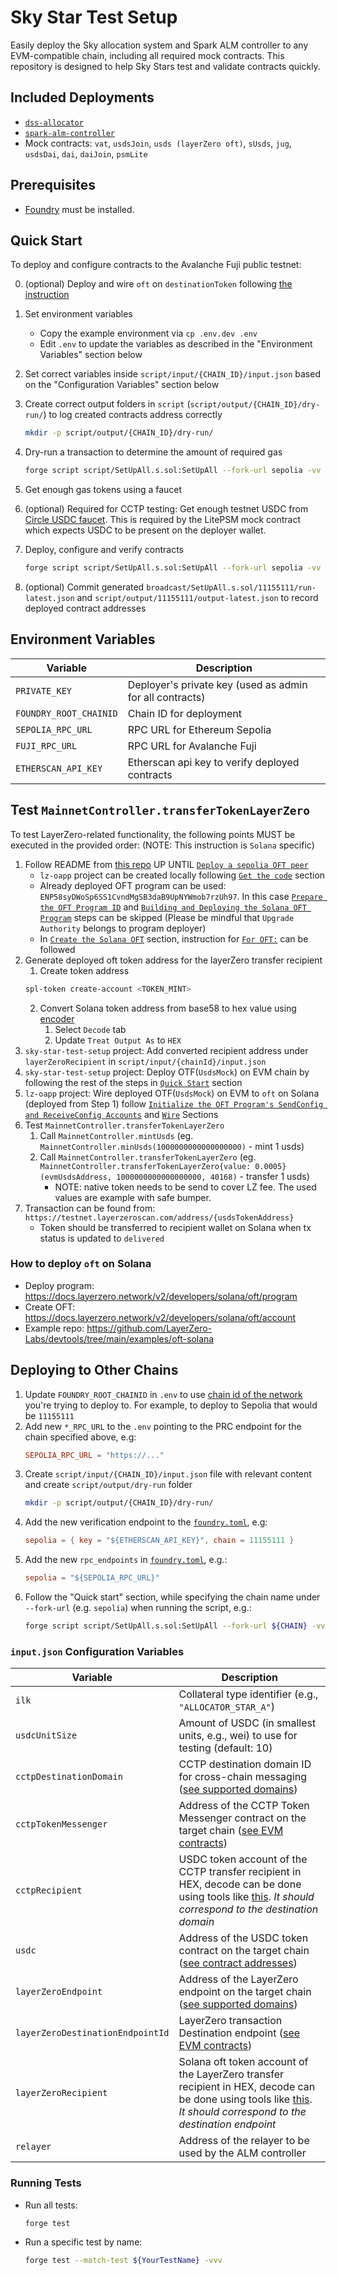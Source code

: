 # Sky Star Test Setup

Easily deploy the Sky allocation system and Spark ALM controller to any EVM-compatible chain, including all required mock contracts. This repository is designed to help Sky Stars test and validate contracts quickly. 

## Included Deployments

- [`dss-allocator`](https://github.com/sky-ecosystem/dss-allocator)
- [`spark-alm-controller`](https://github.com/sparkdotfi/spark-alm-controller)
- Mock contracts: `vat`, `usdsJoin`, `usds (layerZero oft)`, `sUsds`, `jug`, `usdsDai`, `dai`, `daiJoin`, `psmLite`

## Prerequisites

- [Foundry](https://book.getfoundry.sh/) must be installed.


## Quick Start

To deploy and configure contracts to the Avalanche Fuji public testnet:

0. (optional) Deploy and wire `oft` on `destinationToken` following [the instruction](#test-mainnetcontrollertransfertokenlayerzero)

1. Set environment variables
    - Copy the example environment via `cp .env.dev .env`
    - Edit `.env` to update the variables as described in the "Environment Variables" section below
    
2. Set correct variables inside `script/input/{CHAIN_ID}/input.json` based on the "Configuration Variables" section below

3. Create correct output folders in `script` (`script/output/{CHAIN_ID}/dry-run/`) to log created contracts address correctly
    ```sh
    mkdir -p script/output/{CHAIN_ID}/dry-run/
    ```

4. Dry-run a transaction to determine the amount of required gas
    ```sh
    forge script script/SetUpAll.s.sol:SetUpAll --fork-url sepolia -vv
    ```

5. Get enough gas tokens using a faucet

6. (optional) Required for CCTP testing: Get enough testnet USDC from [Circle USDC faucet](https://faucet.circle.com/). This is required by the LitePSM mock contract which expects USDC to be present on the deployer wallet.

7. Deploy, configure and verify contracts
    ```sh
    forge script script/SetUpAll.s.sol:SetUpAll --fork-url sepolia -vv --broadcast --verify --slow
    ```

8. (optional) Commit generated `broadcast/SetUpAll.s.sol/11155111/run-latest.json` and `script/output/11155111/output-latest.json` to record deployed contract addresses 

## Environment Variables

| Variable              | Description                                                                 |
|-----------------------|-----------------------------------------------------------------------------|
| `PRIVATE_KEY`         | Deployer's private key (used as admin for all contracts)                    |
| `FOUNDRY_ROOT_CHAINID`| Chain ID for deployment                                                     |
| `SEPOLIA_RPC_URL`     | RPC URL for Ethereum Sepolia                                                |
| `FUJI_RPC_URL`        | RPC URL for Avalanche Fuji                                                  |
| `ETHERSCAN_API_KEY`   | Etherscan api key to verify deployed contracts                              |

## Test `MainnetController.transferTokenLayerZero`
To test LayerZero-related functionality, the following points MUST be executed in the provided order:
(NOTE: This instruction is `Solana` specific)
1. Follow README from [this repo](https://github.com/LayerZero-Labs/devtools/tree/main/examples/oft-solana) UP UNTIL [`Deploy a sepolia OFT peer`](https://github.com/LayerZero-Labs/devtools/blob/fd5014cb540d5f47e8698df435425c37777d46d2/examples/oft-solana/README.md?plain=1#L255)
   - `lz-oapp` project can be created locally following [`Get the code`](https://github.com/LayerZero-Labs/devtools/blob/fd5014cb540d5f47e8698df435425c37777d46d2/examples/oft-solana/README.md?plain=1#L50) section
   - Already deployed OFT program can be used: `ENP58syDWoSp6SS1CvndMgSB3daB9UpNYWmob7rzUh97`. In this case [`Prepare the OFT Program ID`](https://github.com/LayerZero-Labs/devtools/blob/fd5014cb540d5f47e8698df435425c37777d46d2/examples/oft-solana/README.md?plain=1#L110) and [`Building and Deploying the Solana OFT Program`](https://github.com/LayerZero-Labs/devtools/blob/fd5014cb540d5f47e8698df435425c37777d46d2/examples/oft-solana/README.md?plain=1#L135) steps can be skipped (Please be mindful that `Upgrade Authority` belongs to program deployer)
   - In [`Create the Solana OFT`](https://github.com/LayerZero-Labs/devtools/blob/fd5014cb540d5f47e8698df435425c37777d46d2/examples/oft-solana/README.md?plain=1#L204) section, instruction for [`For OFT:`](https://github.com/LayerZero-Labs/devtools/blob/fd5014cb540d5f47e8698df435425c37777d46d2/examples/oft-solana/README.md?plain=1#L212) can be followed
2. Generate deployed oft token address for the layerZero transfer recipient
   1. Create token address
   ```sh
   spl-token create-account <TOKEN_MINT>
   ```
   2. Convert Solana token address from base58 to hex value using [encoder](https://appdevtools.com/base58-encoder-decoder)
      1. Select `Decode` tab
      2. Update `Treat Output As` to `HEX`
3. `sky-star-test-setup` project: Add converted recipient address under `layerZeroRecipient` in `script/input/{chainId}/input.json`
4. `sky-star-test-setup` project: Deploy OTF(`UsdsMock`) on EVM chain by following the rest of the steps in [`Quick Start`](#quick-start) section
5. `lz-oapp` project: Wire deployed OTF(`UsdsMock`) on EVM to `oft` on Solana (deployed from Step 1) follow [`Initialize the OFT Program's SendConfig and ReceiveConfig Accounts`](https://github.com/LayerZero-Labs/devtools/blob/fd5014cb540d5f47e8698df435425c37777d46d2/examples/oft-solana/README.md?plain=1#L263) and [`Wire`](https://github.com/LayerZero-Labs/devtools/blob/fd5014cb540d5f47e8698df435425c37777d46d2/examples/oft-solana/README.md?plain=1#L273C5-L273C9) Sections
6. Test `MainnetController.transferTokenLayerZero` 
    1. Call `MainnetController.mintUsds` (eg. `MainnetController.minUsds(1000000000000000000)` - mint 1 usds)
    2. Call `MainnetController.transferTokenLayerZero` (eg. `MainnetController.transferTokenLayerZero{value: 0.0005}(evmUsdsAddress, 1000000000000000000, 40168)` - transfer 1 usds)
         - NOTE: native token needs to be send to cover LZ fee. The used values are example with safe bumper.
7. Transaction can be found from: `https://testnet.layerzeroscan.com/address/{usdsTokenAddress}` 
   - Token should be transferred to recipient wallet on Solana when tx status is updated to `delivered`

### How to deploy `oft` on Solana
- Deploy program: https://docs.layerzero.network/v2/developers/solana/oft/program
- Create OFT: https://docs.layerzero.network/v2/developers/solana/oft/account
- Example repo: https://github.com/LayerZero-Labs/devtools/tree/main/examples/oft-solana

## Deploying to Other Chains

1. Update `FOUNDRY_ROOT_CHAINID` in `.env` to use [chain id of the network](https://chainlist.org/) you're trying to deploy to. For example, to deploy to Sepolia that would be `11155111`
2. Add new `*_RPC_URL` to the `.env` pointing to the PRC endpoint for the chain specified above, e.g:
    ```toml
    SEPOLIA_RPC_URL = "https://..."
    ```
3. Create `script/input/{CHAIN_ID}/input.json` file with relevant content and create `script/output/dry-run` folder
    ```sh
    mkdir -p script/output/{CHAIN_ID}/dry-run/
    ```
4. Add the new verification endpoint to the [`foundry.toml`](./foundry.toml), e.g:
     ```toml
     sepolia = { key = "${ETHERSCAN_API_KEY}", chain = 11155111 }
     ```
5. Add the new `rpc_endpoints` in [`foundry.toml`](./foundry.toml), e.g.:
     ```toml
     sepolia = "${SEPOLIA_RPC_URL}"
     ```
6. Follow the "Quick start" section, while specifying the chain name under `--fork-url` (e.g. `sepolia`) when running the script, e.g.:
     ```sh
     forge script script/SetUpAll.s.sol:SetUpAll --fork-url ${CHAIN} -vv
     `````

### `input.json` Configuration Variables

| Variable                | Description                                                                                                                        |
|-------------------------|------------------------------------------------------------------------------------------------------------------------------------|
| `ilk`                   | Collateral type identifier (e.g., `"ALLOCATOR_STAR_A"`)                                                                           |
| `usdcUnitSize`          | Amount of USDC (in smallest units, e.g., wei) to use for testing (default: 10)                                                    |
| `cctpDestinationDomain` | CCTP destination domain ID for cross-chain messaging ([see supported domains](https://developers.circle.com/cctp/solana-programs#devnet-program-addresses))|
| `cctpTokenMessenger`    | Address of the CCTP Token Messenger contract on the target chain ([see EVM contracts](https://developers.circle.com/cctp/evm-smart-contracts#tokenmessenger-testnet))         |
| `cctpRecipient`         | USDC token account of the CCTP transfer recipient in HEX, decode can be done using tools like [this](https://appdevtools.com/base58-encoder-decoder). _It should correspond to the destination domain_ |
| `usdc`                  | Address of the USDC token contract on the target chain ([see contract addresses](https://developers.circle.com/stablecoins/usdc-contract-addresses)) |
| `layerZeroEndpoint` | Address of the LayerZero endpoint on the target chain ([see supported domains](https://docs.layerzero.network/v2/deployments/deployed-contracts?chains=sepolia))|
| `layerZeroDestinationEndpointId`    | LayerZero transaction Destination endpoint ([see EVM contracts](https://docs.layerzero.network/v2/deployments/deployed-contracts?chains=solana-testnet))         |
| `layerZeroRecipient`         | Solana oft token account of the LayerZero transfer recipient in HEX, decode can be done using tools like [this](https://appdevtools.com/base58-encoder-decoder). _It should correspond to the destination endpoint_ |
| `relayer`               | Address of the relayer to be used by the ALM controller                                                                           |


### Running Tests

- Run all tests:
    ```sh
    forge test
    ```

- Run a specific test by name:
    ```sh
    forge test --match-test ${YourTestName} -vvv
    ```
